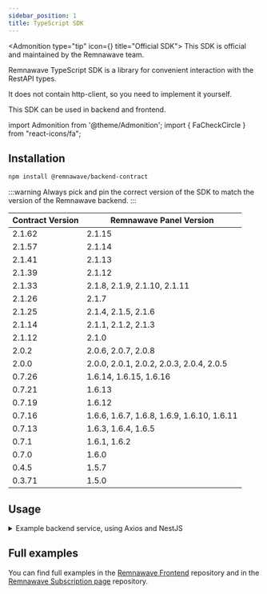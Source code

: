 ```yaml
---
sidebar_position: 1
title: TypeScript SDK
---
```


<Admonition type="tip" icon={<FaCheckCircle />} title="Official SDK">
This SDK is official and maintained by the Remnawave team.
</Admonition>

Remnawave TypeScript SDK is a library for convenient interaction with the RestAPI types.

It does not contain http-client, so you need to implement it yourself.

This SDK can be used in backend and frontend.

import Admonition from '@theme/Admonition';
import { FaCheckCircle } from "react-icons/fa";

## Installation

```bash
npm install @remnawave/backend-contract
```

:::warning
Always pick and pin the correct version of the SDK to match the version of the Remnawave backend.
:::

| Contract Version | Remnawave Panel Version                    |
| ---------------- | ------------------------------------------ |
| 2.1.62           | 2.1.15                                     |
| 2.1.57           | 2.1.14                                     |
| 2.1.41           | 2.1.13                                     |
| 2.1.39           | 2.1.12                                     |
| 2.1.33           | 2.1.8, 2.1.9, 2.1.10, 2.1.11               |
| 2.1.26           | 2.1.7                                      |
| 2.1.25           | 2.1.4, 2.1.5, 2.1.6                        |
| 2.1.14           | 2.1.1, 2.1.2, 2.1.3                        |
| 2.1.12           | 2.1.0                                      |
| 2.0.2            | 2.0.6, 2.0.7, 2.0.8                        |
| 2.0.0            | 2.0.0, 2.0.1, 2.0.2, 2.0.3, 2.0.4, 2.0.5   |
| 0.7.26           | 1.6.14, 1.6.15, 1.6.16                     |
| 0.7.21           | 1.6.13                                     |
| 0.7.19           | 1.6.12                                     |
| 0.7.16           | 1.6.6, 1.6.7, 1.6.8, 1.6.9, 1.6.10, 1.6.11 |
| 0.7.13           | 1.6.3, 1.6.4, 1.6.5                        |
| 0.7.1            | 1.6.1, 1.6.2                               |
| 0.7.0            | 1.6.0                                      |
| 0.4.5            | 1.5.7                                      |
| 0.3.71           | 1.5.0                                      |

## Usage

<details>
<summary>Example backend service, using Axios and NestJS</summary>

```typescript
import axios from 'axios'

import { Injectable, Logger } from '@nestjs/common'
import { ConfigService } from '@nestjs/config'

import { GetUserByUsernameCommand } from '@remnawave/backend-contract'

import { ICommandResponse } from '../types/command-response.type'

@Injectable()
export class AxiosService {
    public axiosInstance: AxiosInstance
    private readonly logger = new Logger(AxiosService.name)

    constructor(private readonly configService: ConfigService) {
        this.axiosInstance = axios.create({
            baseURL: this.configService.getOrThrow('REMNAWAVE_PANEL_URL'),
            timeout: 45_000,
            headers: {
                // highlight-next-line-green
                'x-forwarded-for': '127.0.0.1', // use this headers to bypass the panel reverse proxy restrictions. So you can access the panel from bridge networks: http://remnawave:3000
                // highlight-next-line-green
                'x-forwarded-proto': 'https', // use this headers to bypass the panel reverse proxy restrictions. So you can access the panel from bridge networks: http://remnawave:3000
                Authorization: `Bearer ${this.configService.get('REMNAWAVE_API_TOKEN')}`
            }
        })

        const caddyAuthApiToken = this.configService.get('CADDY_AUTH_API_TOKEN')

        if (caddyAuthApiToken) {
            this.axiosInstance.defaults.headers.common['X-Api-Key'] = caddyAuthApiToken
        }
    }

    public async getUserByUsername(
        username: string
    ): Promise<ICommandResponse<GetUserByUsernameCommand.Response>> {
        try {
            const response = await this.axiosInstance.request<GetUserByUsernameCommand.Response>({
                method: GetUserByUsernameCommand.endpointDetails.REQUEST_METHOD,
                url: GetUserByUsernameCommand.url(username)
            })

            return {
                isOk: true,
                response: response.data
            }
        } catch (error) {
            if (error instanceof AxiosError) {
                this.logger.error('Error in Axios GetUserByUsername Request:', error.message)

                return {
                    isOk: false
                }
            } else {
                this.logger.error('Error in GetUserByUsername Request:', error)

                return {
                    isOk: false
                }
            }
        }
    }
}
```

</details>

## Full examples

You can find full examples in the [Remnawave Frontend](https://github.com/remnawave/frontend) repository and in the [Remnawave Subscription page](https://github.com/remnawave/subscription-page) repository.
